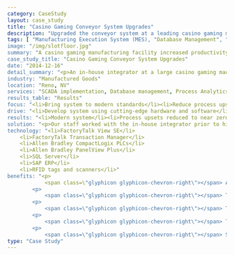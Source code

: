 ```yaml
---
category: CaseStudy
layout: case_study
title: "Casino Gaming Conveyor System Upgrades"
description: "Upgraded the conveyor system at a leading casino gaming manufacturing facility increasing productivity and efficiency."
tags: [ "Manufacturing Execution System (MES), "Database Management", "PLC", "HMI"]
image: "/img/slotfloor.jpg"
summary: "A casino gaming manufacturing facility increased productivity after working with us to re-design and integrate their control system with SAP."
case_study_title: "Casino Gaming Conveyor System Upgrades"
date: "2014-12-16"
detail_summary: "<p>An in-house integrator at a large casino gaming machine manufacturer had implemented a conveyor control system prior to retiring from the company. After his departure and near constant supervision of the system, productivity dropped due to in-process machines being sent to incorrect locations, a holding and re-work area not functioning correctly and various other issues. Our staff was brought in to bring the system up to industry standards and bring productivity to desired levels.</p>"
industry: "Manufactured Goods"
location: "Reno, NV"
services: "SCADA implementation, Database management, Process Analytics, Process Optimization"
results_table: "Results"
focus: "<li>Bring system to modern standards</li><li>Reduce process upsets</li><li>Increase productivity</li>"
drive: "<li>Develop system using cutting-edge hardware and software</li><li>Implement system and train personnel on its operation</li><li>Improve process efficiency</li>"
results: "<li>Modern system</li><li>Process upsets reduced to near zero</li><li>Increased productivity</li>"
solution: "<p>Our staff worked with the in-house integrator prior to his departure to understand his design methodology, current issues with the system and future plans for further development. We familiarized ourselves with the existing code base and met with the system's stakeholders to formulate a plan moving forward.</p><p>Over the course of a few evenings when the line was down we began resolving issues with the Transaction Manager configuration passing incorrect data from the PLC to SQL Server. This exposed several race conditions in the logic preventing some machines from being sent to technician workstations and instead being sent to the end of the line as if they were complete machines. We resolved the race conditions and implemented similar changes to a machine holding/re-work re-entry area at the end of the line. During continued operation of the system we noticed some pallets consistently being sent to incorrect locations on the line and further research indicated the RFID tags on the pallets were incorrectly installed. Resolving this issue along with the logic changes reduced runaway machines from 50+ per shift to less than one a day on average.</p><p>Once all of the logic issues on the line were resolved we completed integration with the company's SAP ERP system to integrate scheduling and inventory data into the control system to better utilize the technicians on the line. </p>"
technology: "<li>FactoryTalk View SE</li>
	<li>FactoryTalk Transaction Manager</li>
	<li>Allen Bradley CompactLogix PLCs</li>
	<li>Allen Bradley PanelView Plus</li>
	<li>SQL Server</li>
	<li>SAP ERP</li>
	<li>RFID tags and scanners</li>"
benefits: "<p>
	        <span class=\"glyphicon glyphicon-chevron-right\"></span> After upgrades the system met industry standards for logic and safety</p>
	    <p>
	     	<span class=\"glyphicon glyphicon-chevron-right\"></span> The control system was fully integrated into the company's ERP system enabling more precise and traceable scheduling and inventory management</p>
	    <p>
	        <span class=\"glyphicon glyphicon-chevron-right\"></span> The number of machines being sent to incorrect locations was reduced from 50+ per shift to less than one per day on average</p>
	    <p>
			<span class=\"glyphicon glyphicon-chevron-right\"></span> The amount of time spent moving machines back to the front of the line and manually directing them went from full-time to essentially zero</p>
		<p>
			<span class=\"glyphicon glyphicon-chevron-right\"></span> System upgrades found 1/3 of the pallets used on the line had incorrectly installed RFID tags</p>"
type: "Case Study"
---
```



